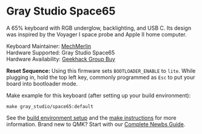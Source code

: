 # Gray Studio Space65

A 65% keyboard with RGB underglow, backlighting, and USB C. Its design was inspired by the Voyager I space probe and Apple II home computer.

Keyboard Maintainer: [MechMerlin](https://github.com/mechmerlin)  
Hardware Supported: Gray Studio Space65  
Hardware Availability: [Geekhack Group Buy](https://geekhack.org/index.php?topic=98768.0)

**Reset Sequence:** Using this firmware sets `BOOTLOADER_ENABLE` to `lite`. While plugging in, hold the top left key, commonly programmed as `Esc` to put your board into bootloader mode. 

Make example for this keyboard (after setting up your build environment):

    make gray_studio/space65:default

See the [build environment setup](https://docs.qmk.fm/#/getting_started_build_tools) and the [make instructions](https://docs.qmk.fm/#/getting_started_make_guide) for more information. Brand new to QMK? Start with our [Complete Newbs Guide](https://docs.qmk.fm/#/newbs).
